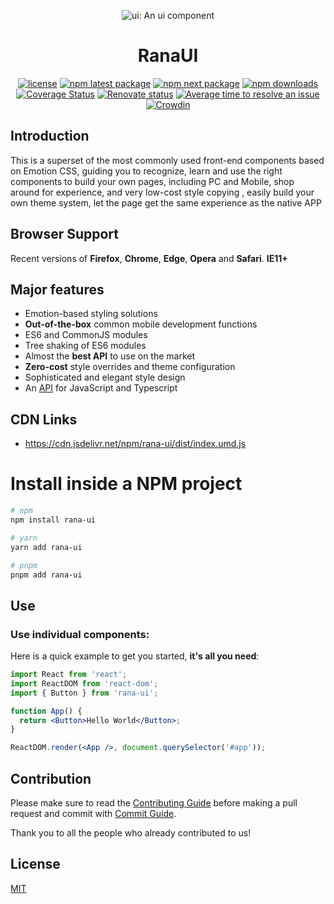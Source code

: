 <!-- markdownlint-disable-next-line -->
<p align="center">
  <img src="./images/logo.jpg" alt="ui: An ui component">
  
</p>
<h1 align="center">RanaUI</h1>

<div align="center">

[![license](https://img.shields.io/badge/license-MIT-blue.svg)](https://github.com/mui-org/material-ui/blob/HEAD/LICENSE)
[![npm latest package](https://img.shields.io/npm/v/@mui/material/latest.svg)](https://www.npmjs.com/package/@mui/material)
[![npm next package](https://img.shields.io/npm/v/@mui/material/next.svg)](https://www.npmjs.com/package/@mui/material)
[![npm downloads](https://img.shields.io/npm/dm/@mui/material.svg)](https://www.npmjs.com/package/@mui/material)
[![Coverage Status](https://img.shields.io/codecov/c/github/mui-org/material-ui/master.svg)](https://codecov.io/gh/mui-org/material-ui/branch/master)
[![Renovate status](https://img.shields.io/badge/renovate-enabled-brightgreen.svg)](https://github.com/mui-org/material-ui/issues/27062)
[![Average time to resolve an issue](https://isitmaintained.com/badge/resolution/mui-org/material-ui.svg)](https://isitmaintained.com/project/mui-org/material-ui 'Average time to resolve an issue')
[![Crowdin](https://badges.crowdin.net/material-ui-docs/localized.svg)](https://translate.mui.com/project/material-ui-docs)

</div>

## Introduction

This is a superset of the most commonly used front-end components based on Emotion CSS, guiding you to recognize, learn and use the right components to build your own pages, including PC and Mobile, shop around for experience, and very low-cost style copying , easily build your own theme system, let the page get the same experience as the native APP

## Browser Support

Recent versions of **Firefox**, **Chrome**, **Edge**, **Opera** and **Safari**. **IE11+**

## Major features

- Emotion-based styling solutions
- **Out-of-the-box** common mobile development functions
- ES6 and CommonJS modules
- Tree shaking of ES6 modules
- Almost the **best API** to use on the market
- **Zero-cost** style overrides and theme configuration
- Sophisticated and elegant style design
- An [API](https:///) for JavaScript and Typescript

## CDN Links

- https://cdn.jsdelivr.net/npm/rana-ui/dist/index.umd.js

# Install inside a NPM project

```bash
# npm
npm install rana-ui
```

```bash
# yarn
yarn add rana-ui
```

```bash
# pnpm
pnpm add rana-ui
```

## Use

### Use individual components:

Here is a quick example to get you started, **it's all you need**:

```jsx
import React from 'react';
import ReactDOM from 'react-dom';
import { Button } from 'rana-ui';

function App() {
  return <Button>Hello World</Button>;
}

ReactDOM.render(<App />, document.querySelector('#app'));
```

## Contribution

Please make sure to read the [Contributing Guide](https://github.com/fogcity/ui/contributing.md) before making a pull request and commit with [Commit Guide](https://github.com/fogcity/ui/commit-convention.md).

Thank you to all the people who already contributed to us!

## License

[MIT](https://opensource.org/licenses/MIT)
